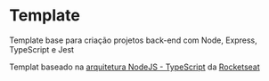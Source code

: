 # Template
Template base para criação projetos back-end com Node, Express, TypeScript e Jest

Templat baseado na [arquitetura NodeJS - TypeScript](https://github.com/Rocketseat/node-typescript-structure) da [Rocketseat](https://github.com/Rocketseat)

